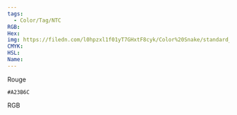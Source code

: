 ```yaml
---
tags:
  - Color/Tag/NTC
RGB:
Hex:
img: https://filedn.com/l0hpzxl1f01yT7GHxtF8cyk/Color%20Snake/standard_csv_to_svg/A23B6C.svg
CMYK:
HSL:
Name:
---
```

Rouge
```palette
#A23B6C
```
RGB

